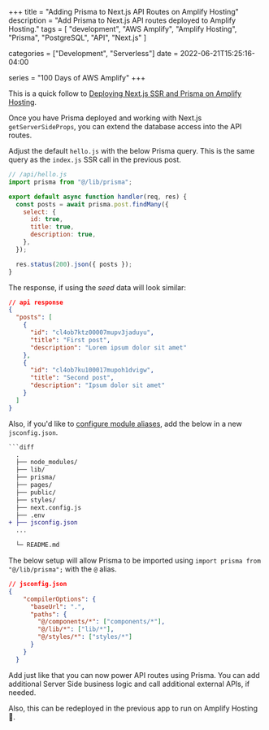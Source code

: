 +++
title = "Adding Prisma to Next.js API Routes on Amplify Hosting"
description = "Add Prisma to Next.js API routes deployed to Amplify Hosting."
tags = [
    "development",
    "AWS Amplify",
    "Amplify Hosting",
    "Prisma",
    "PostgreSQL", 
    "API", 
    "Next.js"
]

categories = ["Development", "Serverless"]
date = 2022-06-21T15:25:16-04:00

series = "100 Days of AWS Amplify"
+++

This is a quick follow to [Deploying Next.js SSR and Prisma on Amplify Hosting](/post/prisma-nextjs-amplify-hosting/).

Once you have Prisma deployed and working with Next.js `getServerSideProps`, you can extend the database access into the API routes.

Adjust the default `hello.js` with the below Prisma query. This is the same query as the `index.js` SSR call in the previous post.


```js
// /api/hello.js
import prisma from "@/lib/prisma";

export default async function handler(req, res) {
  const posts = await prisma.post.findMany({
    select: {
      id: true,
      title: true,
      description: true,
    },
  });

  res.status(200).json({ posts });
}
```

The response, if using the _seed_ data will look similar:

```json
// api response
{
  "posts": [
    {
      "id": "cl4ob7ktz00007mupv3jaduyu",
      "title": "First post",
      "description": "Lorem ipsum dolor sit amet"
    },
    {
      "id": "cl4ob7ku100017mupoh1dvigw",
      "title": "Second post",
      "description": "Ipsum dolor sit amet"
    }
  ]
}
```

Also, if you'd like to [configure module aliases](https://nextjs.org/docs/advanced-features/module-path-aliases), add the below in a new `jsconfig.json`.

```diff
```diff
  .
  ├── node_modules/
  ├── lib/
  ├── prisma/
  ├── pages/
  ├── public/
  ├── styles/
  ├── next.config.js 
  ├── .env
+ ├── jsconfig.json
  ...

  └─ README.md
```

The below setup will allow Prisma to be imported using `import prisma from "@/lib/prisma";` with the `@` alias.

```json
// jsconfig.json
{
    "compilerOptions": {
      "baseUrl": ".",
      "paths": {
        "@/components/*": ["components/*"],
        "@/lib/*": ["lib/*"],
        "@/styles/*": ["styles/*"]
      }
    }
  }
```

Add just like that you can now power API routes using Prisma. You can add additional Server Side business logic and call additional external APIs, if needed.

Also, this can be redeployed in the previous app to run on Amplify Hosting :rocket:.

